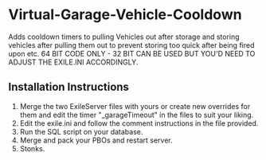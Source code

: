 # Virtual-Garage-Vehicle-Cooldown
Adds cooldown timers to pulling Vehicles out after storage and storing vehicles after pulling them out to prevent storing too quick after being fired upon etc.
64 BIT CODE ONLY - 32 BIT CAN BE USED BUT YOU'D NEED TO ADJUST THE EXILE.INI ACCORDINGLY.

## Installation Instructions
1. Merge the two ExileServer files with yours or create new overrides for them and edit the timer "_garageTimeout" in the files to suit your liking.
2. Edit the exile.ini and follow the comment instructions in the file provided.
3. Run the SQL script on your database.
4. Merge and pack your PBOs and restart server.
5. Stonks.
